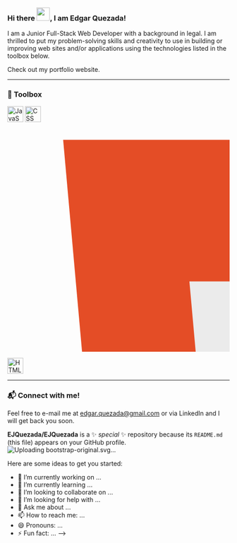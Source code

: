 ### Hi there <img src="https://raw.githubusercontent.com/MartinHeinz/MartinHeinz/master/wave.gif" width="30px">, I am Edgar Quezada!

I am a Junior Full-Stack Web Developer with a background in legal. I am thrilled to put my problem-solving skills and creativity to use in building or improving web sites and/or applications using the technologies listed in the toolbox below.

Check out my portfolio website.  

---

### 🧰 Toolbox

<img src="https:cdn.worldvectorlogo.com/logos/javascript.svg" alt="JavaScript Logo" width="36" height="36"/> <img src="https:cdn.worldvectorlogo.com/logos/css3.svg" alt="CSS Logo" width="36" height="36"/>

<svg xmlns="http://www.w3.org/2000/svg" viewBox="0 0 36 36"><path fill="#E44D26" d="M19.037 113.876L9.032 1.661h109.936l-10.016 112.198-45.019 12.48z"/><path fill="#F16529" d="M64 116.8l36.378-10.086 8.559-95.878H64z"/><path fill="#EBEBEB" d="M64 52.455H45.788L44.53 38.361H64V24.599H29.489l.33 3.692 3.382 37.927H64zm0 35.743l-.061.017-15.327-4.14-.979-10.975H33.816l1.928 21.609 28.193 7.826.063-.017z"/><path fill="#fff" d="M63.952 52.455v13.763h16.947l-1.597 17.849-15.35 4.143v14.319l28.215-7.82.207-2.325 3.234-36.233.335-3.696h-3.708zm0-27.856v13.762h33.244l.276-3.092.628-6.978.329-3.692z"/></svg>

<img src="https://cdn.worldvectorlogo.com/logos/html-1.svg" alt="HTML Logo" width="36" height="36"/>

---
### 📬 Connect with me!

Feel free to e-mail me at edgar.quezada@gmail.com or via LinkedIn and I will get back you soon.





**EJQuezada/EJQuezada** is a ✨ _special_ ✨ repository because its `README.md` (this file) appears on your GitHub profile.![Uploading bootstrap-original.svg…]()


Here are some ideas to get you started:

- 🔭 I’m currently working on ...
- 🌱 I’m currently learning ...
- 👯 I’m looking to collaborate on ...
- 🤔 I’m looking for help with ...
- 💬 Ask me about ...
- 📫 How to reach me: ...
- 😄 Pronouns: ...
- ⚡ Fun fact: ...
-->
